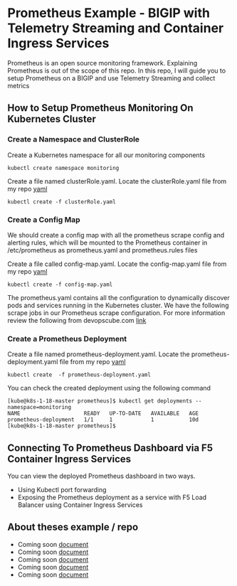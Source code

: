 # Prometheus Example - BIGIP with Telemetry Streaming and Container Ingress Services
Prometheus is an open source monitoring framework. Explaining Prometheus is out of the scope of this repo. In this repo, I will guide you to setup Prometheus on a BIGIP and use Telemetry Streaming and collect metrics

## How to Setup Prometheus Monitoring On Kubernetes Cluster

### Create a Namespace and ClusterRole
Create a Kubernetes namespace for all our monitoring components
```
kubectl create namespace monitoring
```
Create a file named clusterRole.yaml. Locate the clusterRole.yaml file from my repo [yaml](https://github.com/mdditt2000/prometheus/blob/master/clusterRole.yaml)
```
kubectl create -f clusterRole.yaml
```
### Create a Config Map
We should create a config map with all the prometheus scrape config and alerting rules, which will be mounted to the Prometheus container in /etc/prometheus as prometheus.yaml and prometheus.rules files

Create a file called config-map.yaml. Locate the config-map.yaml file from my repo [yaml](https://github.com/mdditt2000/prometheus/blob/master/config-map.yaml)
```
kubectl create -f config-map.yaml
```
The prometheus.yaml contains all the configuration to dynamically discover pods and services running in the Kubernetes cluster. We have the following scrape jobs in our Prometheus scrape configuration. For more information review the following from devopscube.com [link](https://devopscube.com/setup-prometheus-monitoring-on-kubernetes/)

### Create a Prometheus Deployment
Create a file named prometheus-deployment.yaml. Locate the prometheus-deployment.yaml file from my repo [yaml](https://github.com/mdditt2000/prometheus/blob/master/prometheus-deployment.yaml)
```
kubectl create  -f prometheus-deployment.yaml
```
You can check the created deployment using the following command
```
[kube@k8s-1-18-master prometheus]$ kubectl get deployments --namespace=monitoring
NAME                    READY   UP-TO-DATE   AVAILABLE   AGE
prometheus-deployment   1/1     1            1           10d
[kube@k8s-1-18-master prometheus]$
```
## Connecting To Prometheus Dashboard via F5 Container Ingress Services

You can view the deployed Prometheus dashboard in two ways.

* Using Kubectl port forwarding
* Exposing the Prometheus deployment as a service with F5 Load Balancer using Container Ingress Services




## About theses example / repo

* Coming soon [document](https://github.com/mdditt2000/kubernetes-1-18/blob/master/k8s%20cluster%20install/install%20guide/install-cluster.md)
* Coming soon [document](https://github.com/mdditt2000/kubernetes-1-18/blob/master/cis%201.14/QuickStartGuideCluster.md)
* Coming soon [document](https://github.com/mdditt2000/kubernetes-1-18/blob/master/cis%201.14/QuickStartGuideNode.md)
* Coming soon [document](https://github.com/mdditt2000/kubernetes-1-18/blob/master/cis%201.14/type-loadbalancer/QuickStartGuide.md)
* Coming soon [document](https://github.com/mdditt2000/kubernetes-1-18/blob/master/kubernetes-faq.md)